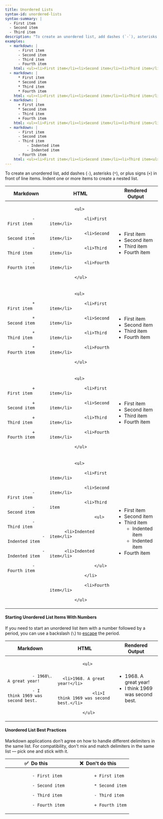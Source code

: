 ```yaml
---
title: Unordered Lists
syntax-id: unordered-lists
syntax-summary: |
  - First item
  - Second item
  - Third item
description: "To create an unordered list, add dashes (`-`), asterisks (`*`), or plus signs (`+`) in front of line items. Indent one or more items to create a nested list."
examples:
  - markdown: |
      - First item
      - Second item
      - Third item
      - Fourth item
    html: <ul><li>First item</li><li>Second item</li><li>Third item</li><li>Fourth item</li></ul>
  - markdown: |
      * First item
      * Second item
      * Third item
      * Fourth item
    html: <ul><li>First item</li><li>Second item</li><li>Third item</li><li>Fourth item</li></ul>
  - markdown: |
      + First item
      * Second item
      - Third item
      + Fourth item
    html: <ul><li>First item</li><li>Second item</li><li>Third item</li><li>Fourth item</li></ul>
  - markdown: |
      - First item
      - Second item
      - Third item
          - Indented item
          - Indented item
      - Fourth item
    html: <ul><li>First item</li><li>Second item</li><li>Third item<ul><li>Indented item</li><li>Indented item</li></ul></li><li>Fourth item</li></ul>
---
```


To create an unordered list, add dashes (`-`), asterisks (`*`), or plus signs (`+`) in front of line items. Indent one or more items to create a nested list.

<table class="table table-bordered">
  <thead class="thead-light">
    <tr>
      <th>Markdown</th>
      <th>HTML</th>
      <th>Rendered Output</th>
    </tr>
  </thead>
  <tbody>
    <tr>
      <td>
        <code class="highlighter-rouge">
          - First item<br/>
          - Second item<br/>
          - Third item<br/>
          - Fourth item
        </code>
      </td>
      <td>
        <code class="highlighter-rouge">
          &lt;ul&gt;<br>
            &nbsp;&nbsp;&lt;li&gt;First item&lt;/li&gt;<br/>
            &nbsp;&nbsp;&lt;li&gt;Second item&lt;/li&gt;<br/>
            &nbsp;&nbsp;&lt;li&gt;Third item&lt;/li&gt;<br/>
            &nbsp;&nbsp;&lt;li&gt;Fourth item&lt;/li&gt;<br/>
          &lt;/ul&gt;
        </code>
      </td>
      <td>
        <ul>
          <li>First item</li>
          <li>Second item</li>
          <li>Third item</li>
          <li>Fourth item</li>
        </ul>
      </td>
    </tr>
    <tr>
      <td>
        <code class="highlighter-rouge">
          * First item<br/>
          * Second item<br>
          * Third item<br/>
          * Fourth item
        </code>
      </td>
      <td>
        <code class="highlighter-rouge">
          &lt;ul&gt;<br>
            &nbsp;&nbsp;&lt;li&gt;First item&lt;/li&gt;<br/>
            &nbsp;&nbsp;&lt;li&gt;Second item&lt;/li&gt;<br/>
            &nbsp;&nbsp;&lt;li&gt;Third item&lt;/li&gt;<br/>
            &nbsp;&nbsp;&lt;li&gt;Fourth item&lt;/li&gt;<br/>
          &lt;/ul&gt;
        </code>
      </td>
      <td>
        <ul>
          <li>First item</li>
          <li>Second item</li>
          <li>Third item</li>
          <li>Fourth item</li>
        </ul>
      </td>
    </tr>
    <tr>
      <td>
        <code class="highlighter-rouge">
          + First item<br/>
          + Second item<br/>
          + Third item<br/>
          + Fourth item
        </code>
      </td>
      <td>
        <code class="highlighter-rouge">
          &lt;ul&gt;<br>
            &nbsp;&nbsp;&lt;li&gt;First item&lt;/li&gt;<br/>
            &nbsp;&nbsp;&lt;li&gt;Second item&lt;/li&gt;<br/>
            &nbsp;&nbsp;&lt;li&gt;Third item&lt;/li&gt;<br/>
            &nbsp;&nbsp;&lt;li&gt;Fourth item&lt;/li&gt;<br/>
          &lt;/ul&gt;
        </code>
      </td>
      <td>
        <ul>
          <li>First item</li>
          <li>Second item</li>
          <li>Third item</li>
          <li>Fourth item</li>
        </ul>
      </td>
    </tr>
    <tr>
      <td>
        <code class="highlighter-rouge">
          - First item<br/>
          - Second item<br/>
          - Third item<br/>
          &nbsp;&nbsp;&nbsp;&nbsp;- Indented item<br/>
          &nbsp;&nbsp;&nbsp;&nbsp;- Indented item<br/>
          - Fourth item
        </code>
      </td>
      <td>
        <code class="highlighter-rouge">
          &lt;ul&gt;<br/>
            &nbsp;&nbsp;&lt;li&gt;First item&lt;/li&gt;<br/>
            &nbsp;&nbsp;&lt;li&gt;Second item&lt;/li&gt;<br/>
            &nbsp;&nbsp;&lt;li&gt;Third item<br/>
              &nbsp;&nbsp;&nbsp;&nbsp;&lt;ul&gt;<br/>
                &nbsp;&nbsp;&nbsp;&nbsp;&nbsp;&nbsp;&lt;li&gt;Indented item&lt;/li&gt;<br/>
                &nbsp;&nbsp;&nbsp;&nbsp;&nbsp;&nbsp;&lt;li&gt;Indented item&lt;/li&gt;<br/>
              &nbsp;&nbsp;&nbsp;&nbsp;&lt;/ul&gt;<br/>
            &nbsp;&nbsp;&lt;/li&gt;<br/>
            &nbsp;&nbsp;&lt;li&gt;Fourth item&lt;/li&gt;<br/>
          &lt;/ul&gt;
        </code>
      </td>
      <td>
        <ul>
          <li>First item</li>
          <li>Second item</li>
          <li>Third item
            <ul>
              <li>Indented item</li>
              <li>Indented item</li>
            </ul>
          </li>
          <li>Fourth item</li>
        </ul>
      </td>
    </tr>
  </tbody>
</table>

#### Starting Unordered List Items With Numbers

If you need to start an unordered list item with a number followed by a period, you can use a backslash (`\`) to [escape](#escaping-characters) the period.

<table class="table table-bordered">
  <thead class="thead-light">
    <tr>
      <th>Markdown</th>
      <th>HTML</th>
      <th>Rendered Output</th>
    </tr>
  </thead>
  <tbody>
    <tr>
      <td>
        <code class="highlighter-rouge">
          - 1968\. A great year!<br/>
          - I think 1969 was second best.
        </code>
      </td>
      <td>
        <code class="highlighter-rouge">
          &lt;ul&gt;<br>
            &nbsp;&nbsp;&lt;li&gt;1968. A great year!&lt;/li&gt;<br/>
            &nbsp;&nbsp;&lt;li&gt;I think 1969 was second best.&lt;/li&gt;<br/>
          &lt;/ul&gt;
        </code>
      </td>
      <td>
        <ul>
          <li>1968. A great year!</li>
          <li>I think 1969 was second best.</li>
        </ul>
      </td>
    </tr>
  </tbody>
</table>

#### Unordered List Best Practices

Markdown applications don’t agree on how to handle different delimiters in the same list. For compatibility, don't mix and match delimiters in the same list — pick one and stick with it.

<table class="table table-bordered">
  <thead class="thead-light">
    <tr>
      <th>✅&nbsp; Do this</th>
      <th>❌&nbsp; Don't do this</th>
    </tr>
  </thead>
  <tbody>
    <tr>
      <td>
        <code class="highlighter-rouge">
          - First item<br>
          - Second item<br>
          - Third item<br>
          - Fourth item
        </code>
      </td>
      <td>
        <code class="highlighter-rouge">
          + First item<br>
          * Second item<br>
          - Third item<br>
          + Fourth item
        </code>
      </td>
    </tr>
  </tbody>
</table>
